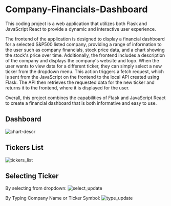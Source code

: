# Company-Financials-Dashboard

This coding project is a web application that utilizes both Flask and JavaScript React to provide a 
dynamic and interactive user experience. 

The frontend of the application is designed to display a financial dashboard for a selected S&P500 listed company, 
providing a range of information to the user such as company financials, stock price data, and a chart showing 
the stock's price over time. Additionally, the frontend includes a description of 
the company and displays the company's website and logo. When the user wants to view data for a different ticker, 
they can simply select a new ticker from the dropdown menu. This action triggers a fetch request, which is sent 
from the JavaScript on the frontend to the local API created using Flask. The API then retrieves the requested data 
for the new ticker and returns it to the frontend, where it is displayed for the user. 

Overall, this project combines the capabilities of Flask and JavaScript React to create a financial dashboard 
that is both informative and easy to use.

## Dashboard
![chart-descr](https://user-images.githubusercontent.com/96806035/211184308-62b480fa-cbbb-4430-b93c-9153702d63ef.gif)

## Tickers List
![tickers_list](https://user-images.githubusercontent.com/96806035/211184316-0f66c0eb-b39c-4d70-9ffe-f8d39d263a27.gif)

## Selecting Ticker
By selecting from dropdown:
![select_update](https://user-images.githubusercontent.com/96806035/211184321-a5f5b31c-4c7d-470e-bcfa-5c2efd9d5853.gif)

By Typing Company Name or Ticker Symbol:
![type_update](https://user-images.githubusercontent.com/96806035/211184325-dd150d7d-03f6-49ae-8c25-19ccb0b70b14.gif)

















